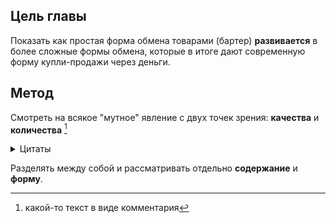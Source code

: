 ## Цель главы
 Показать как простая форма обмена товарами (бартер) **развивается** в более сложные формы обмена, которые в итоге дают современную форму купли-продажи через деньги.

## Метод
Смотреть на всякое "мутное" явление с двух точек зрения: **качества** и **количества** [^note]

<details>
  <summary>Цитаты</summary>

>"Каждую полезную вещь ... можно рассматривать с двух точек зрения: со стороны качества и со стороны количества. "
>
>"Как потребительные стоимости товары различаются прежде всего качественно, как меновые стоимости они могут иметь лишь количественные различия"
>
>"если по отношению к потребительной стоимости товара имеет значение лишь качество содержащегося в нём труда, то по отношению к величине стоимости имеет значение лишь количество труда"
</details>

Разделять между собой и рассматривать отдельно **содержание** и **форму**.


[^note]: какой-то текст в виде комментария

